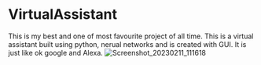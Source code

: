# VirtualAssistant

This is my best and one of most favourite project of all time. This is a virtual assistant built using python, nerual networks and is created with GUI.
It is just like ok google and Alexa. 
![Screenshot_20230211_111618](https://user-images.githubusercontent.com/61658750/222205557-a16b7de5-6185-405f-8b92-377f348771cf.png)

